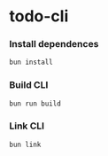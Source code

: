 # todo-cli

### Install dependences
```bash
bun install
```
### Build CLI
```bash
bun run build
```
### Link CLI
```bash
bun link
```